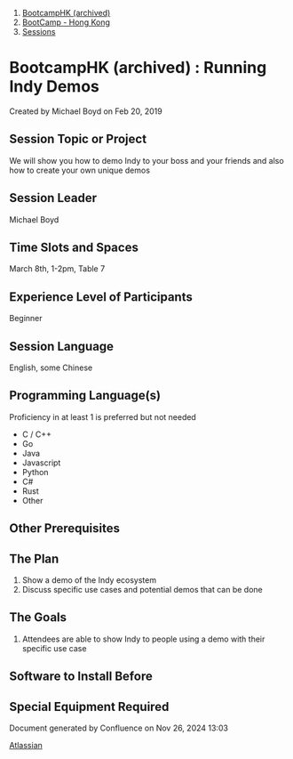 1. [BootcampHK (archived)](index.html)
2. [BootCamp - Hong Kong](BootCamp---Hong-Kong_23102870.html)
3. [Sessions](Sessions_23102905.html)

# BootcampHK (archived) : Running Indy Demos

Created by Michael Boyd on Feb 20, 2019

## Session Topic or Project

We will show you how to demo Indy to your boss and your friends and also how to create your own unique demos

## Session Leader

Michael Boyd

## Time Slots and Spaces

March 8th, 1-2pm, Table 7

## Experience Level of Participants

Beginner

## Session Language

English, some Chinese

## Programming Language(s)

Proficiency in at least 1 is preferred but not needed

- C / C++
- Go
- Java
- Javascript
- Python
- C#
- Rust
- Other

## Other Prerequisites

## The Plan

1. Show a demo of the Indy ecosystem
2. Discuss specific use cases and potential demos that can be done

## The Goals

1. Attendees are able to show Indy to people using a demo with their specific use case

## Software to Install Before

## Special Equipment Required

Document generated by Confluence on Nov 26, 2024 13:03

[Atlassian](http://www.atlassian.com/)
